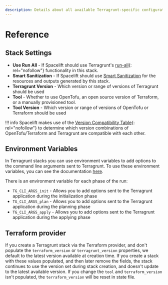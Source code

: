 ```yaml
---
description: Details about all available Terragrunt-specific configuration options.
---
```


# Reference

## Stack Settings

- **Use Run All** - If Spacelift should use Terragrunt's [run-all](https://terragrunt.gruntwork.io/docs/features/execute-terraform-commands-on-multiple-modules-at-once/){: rel="nofollow"} functionality in this stack.
- **Smart Sanitization** - If Spacelift should use [Smart Sanitization](../terraform/resource-sanitization.md#smart-sanitization) for the resources and outputs generated by this stack.
- **Terragrunt Version** - Which version or range of versions of Terragrunt should be used
- **Tool** - Whether to use OpenTofu, an open source version of Terraform, or a manually provisioned tool.
- **Tool Version** - Which version or range of versions of OpenTofu or Terraform should be used

!!! info
    Spacelift makes use of the [Version Compatibility Table](https://docs.gruntwork.io/guides/stay-up-to-date/terraform/terraform-12/version-compatibility-table/){: rel="nofollow"} to determine which version combinations of OpenTofu/Terraform and Terragrunt are compatible with each other.

## Environment Variables

In Terragrunt stacks you can use environment variables to add options to the command line arguments sent to Terragrunt. To use these environment variables, you can see the documentation [here](../../concepts/configuration/environment.md).

There is an environment variable for each phase of the run:

- `TG_CLI_ARGS_init` - Allows you to add options sent to the Terragrunt application during the initialization phase
- `TG_CLI_ARGS_plan` - Allows you to add options sent to the Terragrunt application during the planning phase
- `TG_CLI_ARGS_apply` - Allows you to add options sent to the Terragrunt application during the applying phase

## Terraform provider

If you create a Terragrunt stack via the Terraform provider, and don't populate the `terraform_version` or `terragrunt_version` properties, we default to the latest version available at creation time. If you create a stack with these values populated, and then later remove the fields, the stack continues to use the version set during stack creation, and doesn't update to the latest available version.
If you change the `tool` and `terraform_version` isn't populated, the `terraform_version` will be reset in state file.
